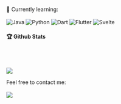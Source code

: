 :page_with_curl: Currently learning:
<br><br>
![Java](https://img.shields.io/badge/Java-ED8B00?style=for-the-badge&logo=openjdk&logoColor=white)
![Python](https://img.shields.io/badge/python-3670A0?style=for-the-badge&logo=python&logoColor=ffdd54)
![Dart](https://img.shields.io/badge/dart-%230175C2.svg?style=for-the-badge&logo=dart&logoColor=white)
![Flutter](https://img.shields.io/badge/Flutter-%2302569B.svg?style=for-the-badge&logo=Flutter&logoColor=white)
![Svelte](https://img.shields.io/badge/svelte-orange.svg?style=for-the-badge&logo=svelte&logoColor=white)



<!-- 
:star: Here are some projects that I'm working on:
- [Frontier of Hell](https://github.com/moepoi/Frontier-of-Hell)
- [Kitchen Counts](https://github.com/moepoi/Kitchen_Counts)
- [Nekoya](https://github.com/Nekoya-Site)
- [Easy Learn](https://github.com/Easy-Learn/App/releases/tag/v1.0.1)
- [Neonime App](https://install.appcenter.ms/users/moepoi/apps/neonime/distribution_groups/public)
- [Nepgear](https://t.me/NepgearBot)
- [WhoisBot](https://t.me/WhoisBot)
- [Moe API](https://beta.moe.team)
-->


#### :trophy: Github Stats

<img style="margin-top: 50px" src="https://bad-apple-github-readme.vercel.app/api?show_bg=1&username=Laesx">

<!-- ![Eric's GitHub stats](https://github-readme-stats.vercel.app/api?username=Laesx&theme=dark&show_icons=true) -->


Feel free to contact me:
<br><br>
<a href="mailto:laesx@proton.me"><img src="https://img.shields.io/badge/Email-laesx%40proton.me-orange"></a>
<!--
<a href="https://laesx.ovh/" target="_blank"><img src="https://img.shields.io/badge/Personal%20Site-laesx.ovh-red"></a>
-->

<!--
**Laesx/Laesx** is a ✨ _special_ ✨ repository because its `README.md` (this file) appears on your GitHub profile.

Here are some ideas to get you started:

- 🔭 I’m currently working on ...
- 🌱 I’m currently learning ...
- 👯 I’m looking to collaborate on ...
- 🤔 I’m looking for help with ...
- 💬 Ask me about ...
- 📫 How to reach me: ...
- 😄 Pronouns: ...
- ⚡ Fun fact: ...
-->
